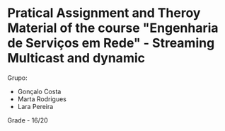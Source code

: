 # Pratical Assignment and Theroy Material of the course "Engenharia de Serviços em Rede" - Streaming Multicast and dynamic 

Grupo:

- Gonçalo Costa
- Marta Rodrigues
- Lara Pereira

Grade - 16/20